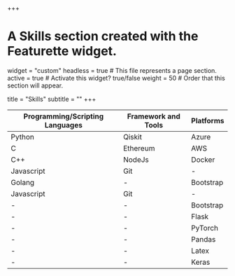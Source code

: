 +++
# A Skills section created with the Featurette widget.
widget = "custom"
headless = true  # This file represents a page section.
active = true  # Activate this widget? true/false
weight = 50  # Order that this section will appear.

title = "Skills"
subtitle = ""
+++

| Programming/Scripting Languages   | Framework and Tools  | Platforms  |
|---|---|---|
| Python  | Qiskit  | Azure  |
| C  | Ethereum  | AWS  |
| C++  | NodeJs  | Docker  |
| Javascript  | Git  | -  |
| Golang | -  | Bootstrap  |
| Javascript  | Git  | -  |
| -  | -  | Bootstrap  |
| -  | -  | Flask  |
| -  | -  | PyTorch  |
| -  | -  | Pandas  |
| -  | -  | Latex  |
| -  | -  | Keras  |

